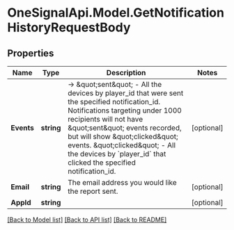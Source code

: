 # OneSignalApi.Model.GetNotificationHistoryRequestBody

## Properties

Name | Type | Description | Notes
------------ | ------------- | ------------- | -------------
**Events** | **string** | -&gt; \&quot;sent\&quot; - All the devices by player_id that were sent the specified notification_id.  Notifications targeting under 1000 recipients will not have \&quot;sent\&quot; events recorded, but will show \&quot;clicked\&quot; events. \&quot;clicked\&quot; - All the devices by &#x60;player_id&#x60; that clicked the specified notification_id. | [optional] 
**Email** | **string** | The email address you would like the report sent. | [optional] 
**AppId** | **string** |  | [optional] 

[[Back to Model list]](../README.md#documentation-for-models) [[Back to API list]](../README.md#documentation-for-api-endpoints) [[Back to README]](../README.md)

